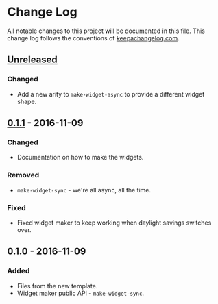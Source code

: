 # Change Log
All notable changes to this project will be documented in this file. This change log follows the conventions of [keepachangelog.com](http://keepachangelog.com/).

## [Unreleased]
### Changed
- Add a new arity to `make-widget-async` to provide a different widget shape.

## [0.1.1] - 2016-11-09
### Changed
- Documentation on how to make the widgets.

### Removed
- `make-widget-sync` - we're all async, all the time.

### Fixed
- Fixed widget maker to keep working when daylight savings switches over.

## 0.1.0 - 2016-11-09
### Added
- Files from the new template.
- Widget maker public API - `make-widget-sync`.

[Unreleased]: https://github.com/your-name/shopping-demo/compare/0.1.1...HEAD
[0.1.1]: https://github.com/your-name/shopping-demo/compare/0.1.0...0.1.1
